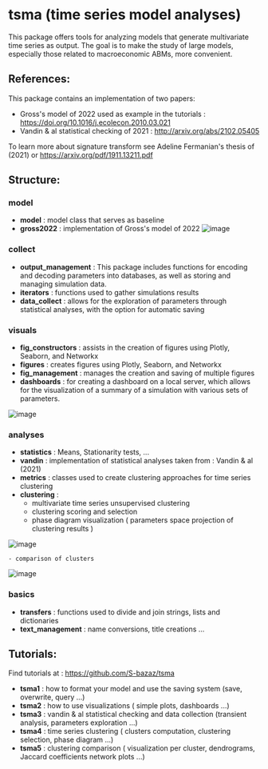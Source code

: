 # tsma (time series model analyses)

This package offers tools for analyzing models that generate multivariate time series as output. 
The goal is to make the study of large models, especially those related to macroeconomic ABMs, more convenient.

## References:

This package contains an implementation of two papers: 

- Gross's model of 2022 used as example in the tutorials : https://doi.org/10.1016/j.ecolecon.2010.03.021
- Vandin & al statistical checking of 2021 : http://arxiv.org/abs/2102.05405

To learn more about signature transform see Adeline Fermanian's thesis of (2021) or https://arxiv.org/pdf/1911.13211.pdf

## Structure:

### model 

- **model** : model class that serves as baseline
- **gross2022** : implementation of Gross's model of 2022
![image](https://github.com/S-bazaz/tsma/assets/108877488/b64f0174-f149-4af8-9eae-25d9d9a03f68)

### collect
 
- **output_management** : This package includes functions for encoding and decoding parameters into databases, as well as storing and managing simulation data.
- **iterators** : functions used to gather simulations results
- **data_collect** :  allows for the exploration of parameters through statistical analyses, with the option for automatic saving

### visuals

- **fig_constructors** : assists in the creation of figures using Plotly, Seaborn, and Networkx
- **figures** : creates figures using Plotly, Seaborn, and Networkx
- **fig_management** : manages the creation and saving of multiple figures
- **dashboards** : for creating a dashboard on a local server, which allows for the visualization of a summary of a simulation with various sets of parameters.
  
![image](https://github.com/S-bazaz/tsma/assets/108877488/4bb7676d-b4d0-41ff-b952-81a0a5fe83ec)

### analyses

- **statistics** : Means, Stationarity tests, ...
- **vandin** : implementation of statistical analyses taken from : Vandin & al (2021)
- **metrics** : classes used to create clustering approaches for time series clustering
- **clustering** : 
    - multivariate time series unsupervised clustering
    - clustering scoring and selection
    - phase diagram visualization ( parameters space projection of clustering results )
 
![image](https://github.com/S-bazaz/tsma/assets/108877488/52f52609-ad79-4b35-8004-556f44e35d35)

    - comparison of clusters

![image](https://github.com/S-bazaz/tsma/assets/108877488/c3267313-1476-4e7c-a619-41dafca050d4)

### basics

- **transfers** : functions used to divide and join strings, lists and dictionaries
- **text_management** : name conversions, title creations ...

## Tutorials:

Find tutorials at : https://github.com/S-bazaz/tsma

- **tsma1** : how to format your model and use the saving system (save, overwrite, query ...)
- **tsma2** : how to use visualizations ( simple plots, dashboards ...)
- **tsma3** : vandin & al statistical checking and data collection (transient analysis, parameters exploration ...)
- **tsma4** : time series clustering ( clusters computation, clustering selection, phase diagram ...)
- **tsma5** : clustering comparison ( visualization per cluster, dendrograms, Jaccard coefficients network plots ...)
